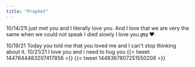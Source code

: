 ```yaml
---
title: "Prophet"
---
```

10/14/21I just met you and I literally love you. And I love that we are very the same when we could not speak I died slowly I love you **נָתָן** :heart:.

10/19/21 Today you told me that you loved me and I can't stop thinking about it.
10/21/21 I love you and i need to hug you
{{< tweet 1447844483207417856 >}}
{{< tweet 1448367807251550208 >}}